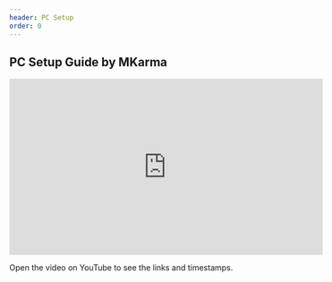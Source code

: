 ```yaml
---
header: PC Setup
order: 0
---
```


## PC Setup Guide by MKarma

<iframe width="560" height="315" src="https://www.youtube.com/embed/pvG51W51Cgo" title="YouTube video player" frameborder="0" allow="accelerometer; autoplay; clipboard-write; encrypted-media; gyroscope; picture-in-picture" allowfullscreen></iframe>

Open the video on YouTube to see the links and timestamps.
